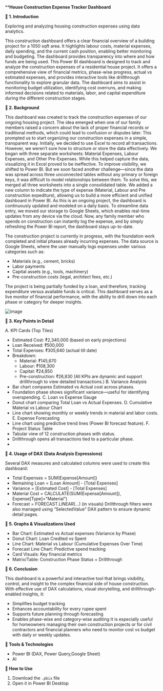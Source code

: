 ****House Construction Expense Tracker Dashboard**

**🔷 1. Introduction**

Exploring and analyzing housing construction expenses using data analytics.

This construction dashboard offers a clear financial overview of a building project for a 1050 sqft area. It highlights labour costs, material expenses, daily spending, and the current cash position, enabling better monitoring and budgeting. The dashboard provides transparency into where and how funds are being used.
This Power BI dashboard is designed to track and analyze the construction expenses of a residential house project. It offers a comprehensive view of financial metrics, phase-wise progress, actual vs estimated expenses, and provides interactive tools like drillthrough functionality to explore granular data.
The dashboard aims to assist in monitoring budget utilization, identifying cost overruns, and making informed decisions related to materials, labor, and capital expenditure during the different construction stages.

**🔷 2. Background**

This dashboard was created to track the construction expenses of our ongoing housing project. The idea emerged when one of our family members raised a concern about the lack of proper financial records or traditional methods, which could lead to confusion or disputes later. This prompted us to start organizing our construction expenses in a simple, transparent way. Initially, we decided to use Excel to record all transactions. However, we weren’t sure how to structure or store the data effectively. We began with three separate worksheets: Material Expenses, Labour Expenses, and Other Pre-Expenses. While this helped capture the data, visualizing it in Excel proved to be ineffective. To improve visibility, we shifted to Power BI. But we soon faced another challenge—since the data was spread across three unconnected tables without any primary or foreign keys, it was difficult to model relationships between them. To solve this, we merged all three worksheets into a single consolidated table. We added a new column to indicate the type of expense (Material, Labour and Pre construction expediture), allowing us to build a more efficient and unified dashboard in Power BI. As this is an ongoing project, the dashboard is continuously updated and modeled on a daily basis. To streamline data entry, we moved our storage to Google Sheets, which enables real-time updates from any device via the cloud. Now, any family member who spends on construction can instantly log the expense, and by simply refreshing the Power BI report, the dashboard stays up-to-date.

The construction project is currently in progress, with the foundation work completed and initial phases already incurring expenses. The data source is Google Sheets, where the user manually logs expenses under various categories such as:

- Materials (e.g., cement, bricks)
- Labor payments
- Capital assets (e.g., tools, machinery)
- Pre-construction costs (legal, architect fees, etc.)
  
The project is being partially funded by a loan, and therefore, tracking expenditure versus available funds is critical. This dashboard serves as a live monitor of financial performance, with the ability to drill down into each phase or category for deeper insights.

![image](https://github.com/user-attachments/assets/b44ea334-0982-413d-ab40-ffe8551c3855)

**🔷 3. Key Points in Detail**

A. KPI Cards (Top Tiles)
- Estimated Cost: ₹2,340,000 (based on early projections)
- Loan Received: ₹500,000
- Total Expenses: ₹305,640 (actual till date)
- Breakdown:
  - Material: ₹145,670
  - Labour: ₹108,300
  - Capital: ₹24,850
  - Pre-construction: ₹26,830
(All KPIs are dynamic and support drillthrough to view detailed transactions.)
B. Variance Analysis
- Bar chart compares Estimated vs Actual cost across phases.
- Foundation phase shows significant variance—useful for identifying overspending.
C. Loan vs Expense Gauge
- Donut chart comparing Total Loan vs Actual Expenses.
D. Cumulative Material vs Labour Chart
- Line chart showing monthly or weekly trends in material and labor costs.
E. Expense Forecasting
- Line chart using predictive trend lines (Power BI forecast feature).
F. Project Status Table
- Tabular view of 12 construction phases with status.
- Drillthrough opens all transactions tied to a particular phase.
- 
**🔷 4. Usage of DAX (Data Analysis Expressions)**

Several DAX measures and calculated columns were used to create this dashboard:
- Total Expenses = SUM(Expense[Amount])
- Remaining Loan = [Loan Amount] - [Total Expenses]
- Variance = [Estimated Cost] - [Total Expenses]
- Material Cost = CALCULATE(SUM(Expense[Amount]), Expense[Type]="Material")
- Forecast = FORECAST.LINEAR(...) (in visuals)
Drillthrough filters were also managed using “SelectedValue” DAX pattern to ensure dynamic detail pages.

**🔷 5. Graphs & Visualizations Used**

- Bar Chart: Estimated vs Actual expenses (Variance by Phase)
- Donut Chart: Loan Credited vs Spent
- Line Chart: Material vs Labour (Cumulative Expenses Over Time)
- Forecast Line Chart: Predictive spend tracking
- Card Visuals: Key financial metrics
- Matrix/Table: Construction Phase Status + Drillthrough
  
**🔷 6. Conclusion**

This dashboard is a powerful and interactive tool that brings visibility, control, and insight to the complex financial side of house construction. With effective use of DAX calculations, visual storytelling, and drillthrough-enabled insights, it:
- Simplifies budget tracking
- Enhances accountability for every rupee spent
- Supports future planning through forecasting
- Enables phase-wise and category-wise auditing
It is especially useful for homeowners managing their own construction projects or for civil contractors and financial planners who need to monitor cost vs budget with daily or weekly updates.

**🔷 Tools & Technologies**

- Power BI (DAX, Power Query,Google Sheet)
- AI

**🔷 How to Use**

1. Download the `.pbix` file
2. Open it in Power BI Desktop
